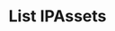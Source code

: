 ---
title: List IPAssets
excerpt: Retrieve a paginated, filtered list of IPAssets
api:
  file: swagger.json
  operationId: post_api-v2-assets
hidden: false
---